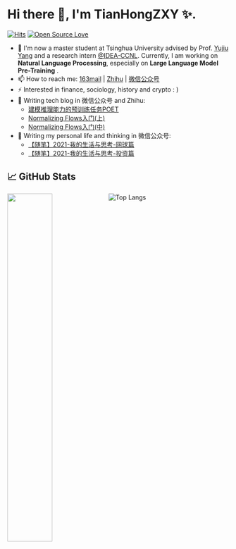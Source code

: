 # Hi there 👋, I'm TianHongZXY ✨.
[![Hits](https://hits.seeyoufarm.com/api/count/incr/badge.svg?url=https%3A%2F%2Fgithub.com%2FTianHongZXY&count_bg=%2379C83D&title_bg=%23555555&icon=&icon_color=%23E7E7E7&title=hits&edge_flat=false)](https://hits.seeyoufarm.com)
[![Open Source Love](https://badges.frapsoft.com/os/v1/open-source.svg?v=102)](https://github.com/ellerbrock/open-source-badge/)

- 🌱 I'm now a master student at Tsinghua University advised by Prof. [Yujiu Yang](https://sites.google.com/view/iigroup-thu/home) and a research intern [@IDEA-CCNL](https://www.idea.edu.cn/ccnl.html). Currently, I am working on **Natural Language Processing**, especially on **Large Language Model Pre-Training** .
- 📫 How to reach me: [163mail](mailto:tianhongzxy@163.com) | [Zhihu](https://www.zhihu.com/people/tianhongzxy) | [微信公众号](https://mp.weixin.qq.com/s/sbeg4GpHbizDPUnipZCxrg)
- ⚡ Interested in finance, sociology, history and crypto : )
- 📝 Writing tech blog in 微信公众号 and Zhihu: 
    - [建模推理能力的预训练任务POET](https://mp.weixin.qq.com/s/WW8XKE9WuSwx0X4Lo0CCdw)
    - [Normalizing Flows入门(上)](https://zhuanlan.zhihu.com/p/165577850)
    - [Normalizing Flows入门(中)](https://zhuanlan.zhihu.com/p/165984720)
- 📝 Writing my personal life and thinking in 微信公众号:
    - [【随笔】2021-我的生活与思考-网球篇](https://mp.weixin.qq.com/s/Xt_XK7Qqm-HOqtPdXBxDjA)
    - [【随笔】2021-我的生活与思考-投资篇](https://mp.weixin.qq.com/s/XCQkCacJkhKzccIBcCch0A)

## &#x1f4c8; GitHub Stats

<a href="https://tianhongzxy.github.io/">
    <img align="left" width="45%" src="https://github-readme-stats.vercel.app/api?username=tianhongzxy&show_icons=true" />
</a>

![Top Langs](https://github-readme-stats.vercel.app/api/top-langs/?username=tianhongzxy&layout=compact)
